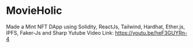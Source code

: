 # MovieHolic
Made a Mint NFT DApp using Solidity, ReactJs, Tailwind, Hardhat, Ether.js, IPFS, Faker-Js and Sharp
Yutube Video Link: https://youtu.be/heF3GUYRn-4

